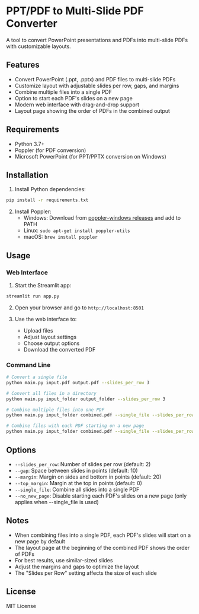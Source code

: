# PPT/PDF to Multi-Slide PDF Converter

A tool to convert PowerPoint presentations and PDFs into multi-slide PDFs with customizable layouts.

## Features

- Convert PowerPoint (.ppt, .pptx) and PDF files to multi-slide PDFs
- Customize layout with adjustable slides per row, gaps, and margins
- Combine multiple files into a single PDF
- Option to start each PDF's slides on a new page
- Modern web interface with drag-and-drop support
- Layout page showing the order of PDFs in the combined output

## Requirements

- Python 3.7+
- Poppler (for PDF conversion)
- Microsoft PowerPoint (for PPT/PPTX conversion on Windows)

## Installation

1. Install Python dependencies:
```bash
pip install -r requirements.txt
```

2. Install Poppler:
   - Windows: Download from [poppler-windows releases](https://github.com/oschwartz10612/poppler-windows/releases/) and add to PATH
   - Linux: `sudo apt-get install poppler-utils`
   - macOS: `brew install poppler`

## Usage

### Web Interface

1. Start the Streamlit app:
```bash
streamlit run app.py
```

2. Open your browser and go to `http://localhost:8501`

3. Use the web interface to:
   - Upload files
   - Adjust layout settings
   - Choose output options
   - Download the converted PDF

### Command Line

```bash
# Convert a single file
python main.py input.pdf output.pdf --slides_per_row 3

# Convert all files in a directory
python main.py input_folder output_folder --slides_per_row 3

# Combine multiple files into one PDF
python main.py input_folder combined.pdf --single_file --slides_per_row 3

# Combine files with each PDF starting on a new page
python main.py input_folder combined.pdf --single_file --slides_per_row 3 --no_new_page
```

## Options

- `--slides_per_row`: Number of slides per row (default: 2)
- `--gap`: Space between slides in points (default: 10)
- `--margin`: Margin on sides and bottom in points (default: 20)
- `--top_margin`: Margin at the top in points (default: 0)
- `--single_file`: Combine all slides into a single PDF
- `--no_new_page`: Disable starting each PDF's slides on a new page (only applies when --single_file is used)

## Notes

- When combining files into a single PDF, each PDF's slides will start on a new page by default
- The layout page at the beginning of the combined PDF shows the order of PDFs
- For best results, use similar-sized slides
- Adjust the margins and gaps to optimize the layout
- The "Slides per Row" setting affects the size of each slide

## License

MIT License